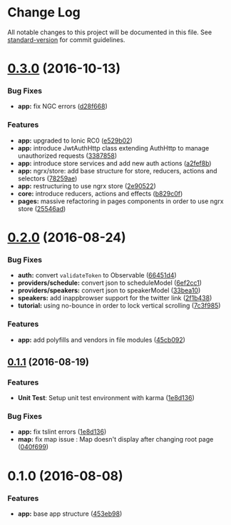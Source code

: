 # Change Log

All notable changes to this project will be documented in this file. See [standard-version](https://github.com/conventional-changelog/standard-version) for commit guidelines.

<a name="0.3.0"></a>
# [0.3.0](https://github.com/ddellamico/ionic2-conference-app/compare/v0.2.0...v0.3.0) (2016-10-13)


### Bug Fixes

* **app:** fix NGC errors ([d28f668](https://github.com/ddellamico/ionic2-conference-app/commit/d28f668))

### Features

* **app:** upgraded to Ionic RC0 ([e529b02](https://github.com/ddellamico/ionic2-conference-app/commit/e529b02))
* **app:** introduce JwtAuthHttp class extending AuthHttp to manage unauthorized requests ([3387858](https://github.com/ddellamico/ionic2-conference-app/commit/3387858))
* **app:** introduce store services and add new auth actions ([a2fef8b](https://github.com/ddellamico/ionic2-conference-app/commit/a2fef8b))
* **app:** ngrx/store: add base structure for store, reducers, actions and selectors ([78259ae](https://github.com/ddellamico/ionic2-conference-app/commit/78259ae))
* **app:** restructuring to use ngrx store ([2e90522](https://github.com/ddellamico/ionic2-conference-app/commit/2e90522))
* **core:** introduce reducers, actions and effects ([b829c0f](https://github.com/ddellamico/ionic2-conference-app/commit/b829c0f))
* **pages:** massive refactoring in pages components in order to use ngrx store ([25546ad](https://github.com/ddellamico/ionic2-conference-app/commit/25546ad))


<a name="0.2.0"></a>
# [0.2.0](https://github.com/ddellamico/ionic-conference-app/compare/v0.1.1...v0.2.0) (2016-08-24)


### Bug Fixes

* **auth:** convert `validateToken` to Observable ([66451d4](https://github.com/ddellamico/ionic-conference-app/commit/66451d4))
* **providers/schedule:** convert json to scheduleModel ([6ef2cc1](https://github.com/ddellamico/ionic-conference-app/commit/6ef2cc1))
* **providers/speakers:** convert json to speakerModel ([33bea10](https://github.com/ddellamico/ionic-conference-app/commit/33bea10))
* **speakers:** add inappbrowser support for the twitter link ([2f1b438](https://github.com/ddellamico/ionic-conference-app/commit/2f1b438))
* **tutorial:** using no-bounce in order to lock vertical scrolling ([7c3f985](https://github.com/ddellamico/ionic-conference-app/commit/7c3f985))


### Features

* **app:** add polyfills and vendors in file modules ([45cb092](https://github.com/ddellamico/ionic-conference-app/commit/45cb092))



<a name="0.1.1"></a>
## [0.1.1](https://github.com/ddellamico/ionic-conference-app/compare/v0.1.0...v0.1.1) (2016-08-19)

### Features

* **Unit Test**: Setup unit test environment with karma ([1e8d136](https://github.com/ddellamico/ionic-conference-app/commit/f1e0261))

### Bug Fixes

* **app:** fix tslint errors ([1e8d136](https://github.com/ddellamico/ionic-conference-app/commit/1e8d136))
* **map:** fix map issue : Map doesn't display after changing root page ([040f699](https://github.com/ddellamico/ionic-conference-app/commit/040f699))


<a name="0.1.0"></a>
# 0.1.0 (2016-08-08)


### Features

* **app:** base app structure ([453eb98](https://github.com/ddellamico/ionic-conference-app/commit/453eb98))
